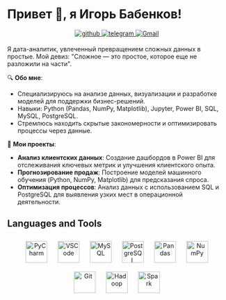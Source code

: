 # Привет 👋, я Игорь Бабенков!

<div align="center">  
<a href="https://github.com/Geewh1z-code" target="_blank">
<img src=https://img.shields.io/badge/github-%2324292e.svg?&style=for-the-badge&logo=github&logoColor=white alt=github style="margin-bottom: 5px;" />
</a>
<a href="https://t.me/gee_wh1z" target="_blank">
<img src=https://img.shields.io/badge/Telegram-2CA5E0?style=for-the-badge&logo=telegram&logoColor=white alt=telegram style="margin-bottom: 5px;" />
</a>
<a href="https://mail.google.com/mail/?view=cm&fs=1&to=permanent176@gmail.com" target="_blank">
<img src="https://img.shields.io/badge/Gmail-D14836?style=for-the-badge&logo=gmail&logoColor=white" alt="Gmail" style="margin-bottom: 5px;" />
</a>
</div>

Я дата-аналитик, увлеченный превращением сложных данных в простые. Мой девиз: "Сложное — это простое, которое еще не разложили на части".

🔍 **Обо мне**:  
- Специализируюсь на анализе данных, визуализации и разработке моделей для поддержки бизнес-решений.  
- Навыки: Python (Pandas, NumPy, Matplotlib), Jupyter, Power BI, SQL, MySQL, PostgreSQL.  
- Стремлюсь находить скрытые закономерности и оптимизировать процессы через данные.  

🚀 **Мои проекты**:  
- **Анализ клиентских данных**: Создание дашбордов в Power BI для отслеживания ключевых метрик и улучшения клиентского опыта.  
- **Прогнозирование продаж**: Построение моделей машинного обучения (Python, NumPy, Matplotlib) для предсказания спроса.  
- **Оптимизация процессов**: Анализ данных с использованием SQL и PostgreSQL для выявления узких мест в операционной деятельности.  

## Languages and Tools

<div align="center">  
<a href="https://www.jetbrains.com/pycharm/" target="_blank"><img style="margin: 10px" src="https://resources.jetbrains.com/storage/products/pycharm/img/meta/pycharm_logo_300x300.png" alt="PyCharm" height="50" /></a>  
<a href="https://code.visualstudio.com/" target="_blank"><img style="margin: 10px" src="https://code.visualstudio.com/assets/images/code-stable.png" alt="VSCode" height="50" /></a>
<a href="https://www.mysql.com/" target="_blank"><img style="margin: 10px" src="https://profilinator.rishav.dev/skills-assets/mysql-original-wordmark.svg" alt="MySQL" height="50" /></a>  
<a href="https://www.postgresql.org/" target="_blank"><img style="margin: 10px" src="https://profilinator.rishav.dev/skills-assets/postgresql-original-wordmark.svg" alt="PostgreSQL" height="50" /></a>  
<a href="https://pandas.pydata.org/" target="_blank"><img style="margin: 10px" src="https://pandas.pydata.org/static/img/pandas_mark.svg" alt="Pandas" height="50" /></a>  
<a href="https://numpy.org/" target="_blank"><img style="margin: 10px" src="https://numpy.org/images/logo.svg" alt="NumPy" height="50" /></a>  
<a href="https://github.com/" target="_blank"><img style="margin: 10px" src="https://profilinator.rishav.dev/skills-assets/git-scm-icon.svg" alt="Git" height="50" /></a>
<a href="https://hadoop.apache.org/" target="_blank"><img style="margin: 10px" src="https://hadoop.apache.org/hadoop-logo.jpg" alt="Hadoop" height="50" /></a>  
<a href="https://spark.apache.org/" target="_blank"><img style="margin: 10px" src="https://spark.apache.org/images/spark-logo-trademark.png" alt="Spark" height="50" /></a>  
</div>
<br/>
<br/>
